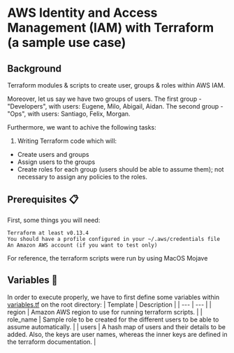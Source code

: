 # AWS Identity and Access Management (IAM) with Terraform (a sample use case)

## Background

Terraform modules & scripts to create user, groups & roles within AWS IAM. 

Moreover, let us say we have two groups of users. The first group - "Developers", with users: Eugene,
Milo, Abigail, Aidan. The second group - "Ops", with users: Santiago, Felix, Morgan.

Furthermore, we want to achive the following tasks:
1. Writing Terraform code which will:
- Create users and groups
- Assign users to the groups
- Create roles for each group (users should be able to assume them); not necessary to
assign any policies to the roles.

## Prerequisites 📋


First, some things you will need:

```
Terraform at least v0.13.4 
You should have a profile configured in your ~/.aws/credentials file
An Amazon AWS account (if you want to test only)
```

For reference, the terraform scripts were run by using MacOS Mojave

## Variables 🔧
In order to execute properly, we have to first define some variables within [variables.tf](variables.tf) on the root directory:
| Template | Description |
| --- | --- | 
| region | Amazon AWS region to use for running terraform scripts. |
| role_name | Sample role to be created for the different users to be able to assume automatically. |
| users | A hash map of users and their details to be added. Also, the keys are user names, whereas the inner keys are defined in the terraform documentation. |



